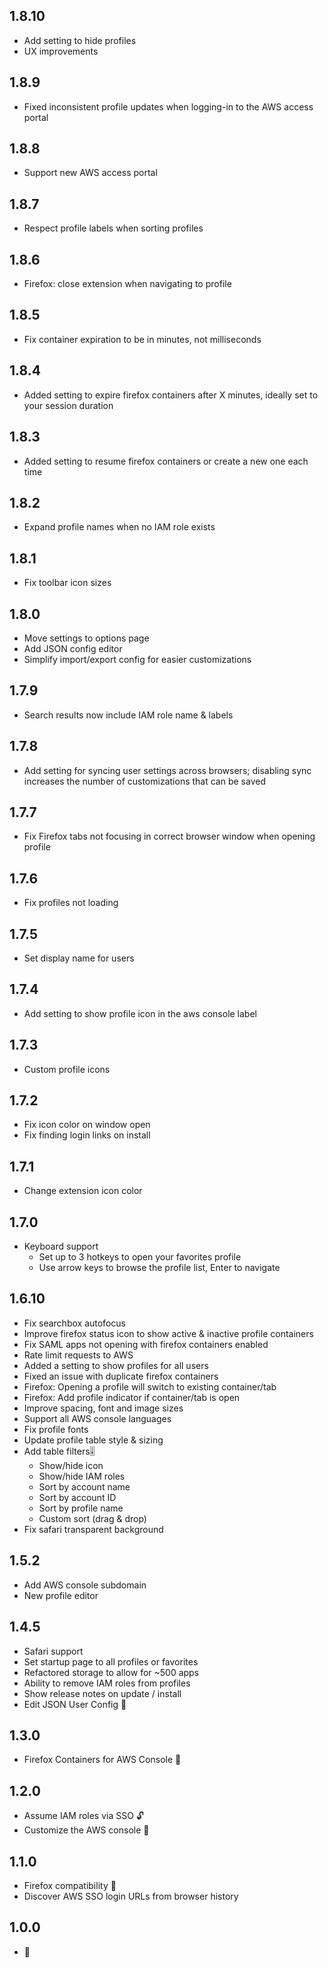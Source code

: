 ## 1.8.10
- Add setting to hide profiles
- UX improvements

## 1.8.9
- Fixed inconsistent profile updates when logging-in to the AWS access portal

## 1.8.8
- Support new AWS access portal

## 1.8.7
- Respect profile labels when sorting profiles

## 1.8.6
- Firefox: close extension when navigating to profile

## 1.8.5
- Fix container expiration to be in minutes, not milliseconds

## 1.8.4
- Added setting to expire firefox containers after X minutes, ideally set to your session duration

## 1.8.3
- Added setting to resume firefox containers or create a new one each time

## 1.8.2
- Expand profile names when no IAM role exists

## 1.8.1
- Fix toolbar icon sizes

## 1.8.0
- Move settings to options page
- Add JSON config editor
- Simplify import/export config for easier customizations
## 1.7.9
- Search results now include IAM role name & labels

## 1.7.8
- Add setting for syncing user settings across browsers; disabling sync increases the number of customizations that can be saved

## 1.7.7
- Fix Firefox tabs not focusing in correct browser window when opening profile

## 1.7.6
- Fix profiles not loading

## 1.7.5
- Set display name for users

## 1.7.4
- Add setting to show profile icon in the aws console label

## 1.7.3
- Custom profile icons

## 1.7.2
- Fix icon color on window open
- Fix finding login links on install

## 1.7.1
- Change extension icon color

## 1.7.0
- Keyboard support
  - Set up to 3 hotkeys to open your favorites profile
  - Use arrow keys to browse the profile list, Enter to navigate

## 1.6.10
- Fix searchbox autofocus
- Improve firefox status icon to show active & inactive profile containers
- Fix SAML apps not opening with firefox containers enabled
- Rate limit requests to AWS
- Added a setting to show profiles for all users
- Fixed an issue with duplicate firefox containers
- Firefox: Opening a profile will switch to existing container/tab
- Firefox: Add profile indicator if container/tab is open
- Improve spacing, font and image sizes
- Support all AWS console languages
- Fix profile fonts
- Update profile table style & sizing
- Add table filters🎚️
  - Show/hide icon
  - Show/hide IAM roles
  - Sort by account name
  - Sort by account ID
  - Sort by profile name
  - Custom sort (drag & drop)
- Fix safari transparent background

## 1.5.2
- Add AWS console subdomain
- New profile editor

## 1.4.5
- Safari support
- Set startup page to all profiles or favorites
- Refactored storage to allow for ~500 apps
- Ability to remove IAM roles from profiles
- Show release notes on update / install
- Edit JSON User Config 📝

## 1.3.0
- Firefox Containers for AWS Console 🦊

## 1.2.0
- Assume IAM roles via SSO 🔓
- Customize the AWS console 🎨

## 1.1.0
- Firefox compatibility 🦊
- Discover AWS SSO login URLs from browser history

## 1.0.0
- 🎂
